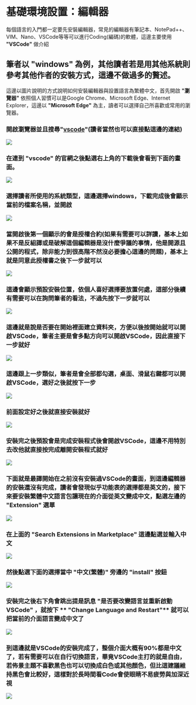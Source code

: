 # 基礎環境設置：編輯器

每個語言的入門都一定要先安裝編輯器，常見的編輯器有筆記本、NotePad++、VIM、Nano、VSCode等等可以進行Coding(編碼)的軟體，這邊主要使用 **"VSCode"** 做介紹

## **筆者以 **"windows"** 為例，其他讀者若是用其他系統則參考其他作者的安裝方式，這邊不做過多的贅述。**

這邊以圖片說明的方式說明如何安裝編輯器與設置語言為繁體中文，首先開啟 **"瀏覽器"** 依照個人習慣可以是Google Chrome、Microsoft Edge、Internet Explorer，這邊以 **"Microsoft Edge"** 為主，讀者可以選擇自己所喜歡或常用的瀏覽器。

### 開啟瀏覽器並且搜尋"[vscode](https://code.visualstudio.com/)"(讀者當然也可以直接點這邊的連結)
![](./p1.png)
### 在連到 **"vscode"** 的官網之後點選右上角的下載後會看到下面的畫面。
![](./p2.png)
### 選擇讀者所使用的系統類型，這邊選擇windows，下載完成後會顯示當前的檔案名稱，並開啟
![](./p3.png)
### 當開啟後第一個顯示的會是授權合約(如果有需要可以詳讀，基本上如果不是反組譯或是破解這個編輯器是沒什麼爭議的事情，他是開源且公開的程式，除非能力到很高階不然沒必要擔心這邊的問題)，基本上就是同意此授權書之後下一步就可以
![](./p4.png)
### 這邊會顯示預設安裝位置，依個人喜好選擇要放置何處，這部分後續有需要可以在詢問筆者的看法，不過先按下一步就可以
![](./p5.png)
### 這邊就是說是否要在開始裡面建立資料夾，方便以後按開始就可以開啟VSCode，筆者主要是會多點方向可以開啟VSCode，因此直接下一步就好
![](./p6.png)
### 這邊跟上一步類似，筆者是會全部都勾選，桌面、滑鼠右鍵都可以開啟VSCode，選好之後就按下一步
![](./p7.png)
### 前面設定好之後就直接安裝就好
![](./p8.png)
### 安裝完之後預設會是完成安裝程式後會開啟VSCode，這邊不用特別去改他就直接按完成離開安裝程式就好
![](./p9.png)
### 下面就是最譯開始在之前沒有安裝過VSCode的畫面，到這邊編輯器的安裝還沒有完成，讀者會發現似乎功能表的選擇都是英文的，接下來要安裝繁體中文語言包讓現在的介面從英文變成中文，點選左邊的 **"Extension"** 選單
![](./p10.png)
### 在上面的 **"Search Extensions in Marketplace"** 這邊點選並輸入中文
![](./p11.png)
### 然後點選下面的選擇當中 **"中文(繁體)"** 旁邊的 **"install"** 按鈕
![](./p12.png)
### 安裝完之後右下角會跳出提是訊息 **"是否要改變語言並重新啟動VSCode"** ，就按下 ** "Change Language and Restart"** 就可以把當前的介面語言變成中文了
![](./p13.png)
### 到這邊就是VSCode的安裝完成了，整個介面大概有90%都是中文了，若有需要可以在自行切換語言，畢竟VSCode主打的就是自由，若佈景主題不喜歡黑色也可以切換成白色或其他顏色，但比這建議維持黑色會比較好，這樣對於長時間看Code會使眼睛不易疲勞與加深近視
![](./p14.png)